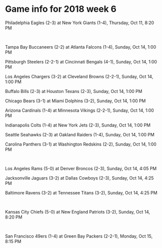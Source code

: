 # Game info for 2018 week 6

Philadelphia Eagles (2-3) at New York Giants (1-4), Thursday, Oct 11, 8:20 PM


<br/>

Tampa Bay Buccaneers (2-2) at Atlanta Falcons (1-4), Sunday, Oct 14, 1:00 PM

Pittsburgh Steelers (2-2-1) at Cincinnati Bengals (4-1), Sunday, Oct 14, 1:00 PM

Los Angeles Chargers (3-2) at Cleveland Browns (2-2-1), Sunday, Oct 14, 1:00 PM

Buffalo Bills (2-3) at Houston Texans (2-3), Sunday, Oct 14, 1:00 PM

Chicago Bears (3-1) at Miami Dolphins (3-2), Sunday, Oct 14, 1:00 PM

Arizona Cardinals (1-4) at Minnesota Vikings (2-2-1), Sunday, Oct 14, 1:00 PM

Indianapolis Colts (1-4) at New York Jets (2-3), Sunday, Oct 14, 1:00 PM

Seattle Seahawks (2-3) at Oakland Raiders (1-4), Sunday, Oct 14, 1:00 PM

Carolina Panthers (3-1) at Washington Redskins (2-2), Sunday, Oct 14, 1:00 PM


<br/>

Los Angeles Rams (5-0) at Denver Broncos (2-3), Sunday, Oct 14, 4:05 PM

Jacksonville Jaguars (3-2) at Dallas Cowboys (2-3), Sunday, Oct 14, 4:25 PM

Baltimore Ravens (3-2) at Tennessee Titans (3-2), Sunday, Oct 14, 4:25 PM


<br/>

Kansas City Chiefs (5-0) at New England Patriots (3-2), Sunday, Oct 14, 8:20 PM


<br/>

San Francisco 49ers (1-4) at Green Bay Packers (2-2-1), Monday, Oct 15, 8:15 PM

